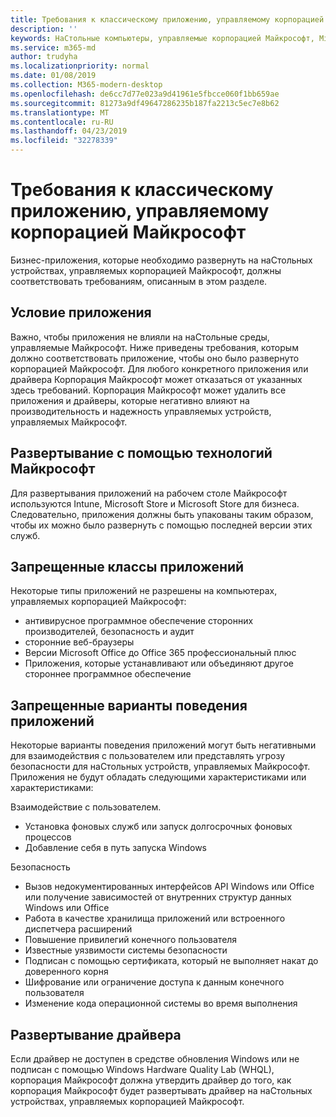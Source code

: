 ```yaml
---
title: Требования к классическому приложению, управляемому корпорацией Майкрософт
description: ''
keywords: НаСтольные компьютеры, управляемые корпорацией Майкрософт, Microsoft 365, служба, документация
ms.service: m365-md
author: trudyha
ms.localizationpriority: normal
ms.date: 01/08/2019
ms.collection: M365-modern-desktop
ms.openlocfilehash: de6cc7d77e023a9d41961e5fbcce060f1bb659ae
ms.sourcegitcommit: 81273a9df49647286235b187fa2213c5ec7e8b62
ms.translationtype: MT
ms.contentlocale: ru-RU
ms.lasthandoff: 04/23/2019
ms.locfileid: "32278339"
---
```

# <a name="microsoft-managed-desktop-app-requirements"></a>Требования к классическому приложению, управляемому корпорацией Майкрософт

<!--This topic is the target for aka.ms/app-req. This is aka link is used from EA agreeement for MMD. do not delete.-->

<!--Application addendum -->
 
Бизнес-приложения, которые необходимо развернуть на наСтольных устройствах, управляемых корпорацией Майкрософт, должны соответствовать требованиям, описанным в этом разделе. 

## <a name="application-condition"></a>Условие приложения

Важно, чтобы приложения не влияли на наСтольные среды, управляемые Майкрософт. Ниже приведены требования, которым должно соответствовать приложение, чтобы оно было развернуто корпорацией Майкрософт. Для любого конкретного приложения или драйвера Корпорация Майкрософт может отказаться от указанных здесь требований. Корпорация Майкрософт может удалить все приложения и драйверы, которые негативно влияют на производительность и надежность управляемых устройств, управляемых Майкрософт.

## <a name="deployable-using-microsoft-technologies"></a>Развертывание с помощью технологий Майкрософт

Для развертывания приложений на рабочем столе Майкрософт используются Intune, Microsoft Store и Microsoft Store для бизнеса. Следовательно, приложения должны быть упакованы таким образом, чтобы их можно было развернуть с помощью последней версии этих служб.

## <a name="prohibited-app-classes"></a>Запрещенные классы приложений

Некоторые типы приложений не разрешены на компьютерах, управляемых корпорацией Майкрософт:
- антивирусное программное обеспечение сторонних производителей, безопасность и аудит
- сторонние веб-браузеры
- Версии Microsoft Office до Office 365 профессиональный плюс
- Приложения, которые устанавливают или объединяют другое стороннее программное обеспечение

## <a name="restricted-app-behaviors"></a>Запрещенные варианты поведения приложений

Некоторые варианты поведения приложений могут быть негативными для взаимодействия с пользователем или представлять угрозу безопасности для наСтольных устройств, управляемых Майкрософт. Приложения не будут обладать следующими характеристиками или характеристиками: 

Взаимодействие с пользователем.
- Установка фоновых служб или запуск долгосрочных фоновых процессов
- Добавление себя в путь запуска Windows

Безопасность
- Вызов недокументированных интерфейсов API Windows или Office или получение зависимостей от внутренних структур данных Windows или Office
- Работа в качестве хранилища приложений или встроенного диспетчера расширений
- Повышение привилегий конечного пользователя
- Известные уязвимости системы безопасности
- Подписан с помощью сертификата, который не выполняет накат до доверенного корня
- Шифрование или ограничение доступа к данным конечного пользователя
- Изменение кода операционной системы во время выполнения

## <a name="driver-deployment"></a>Развертывание драйвера

Если драйвер не доступен в средстве обновления Windows или не подписан с помощью Windows Hardware Quality Lab (WHQL), корпорация Майкрософт должна утвердить драйвер до того, как корпорация Майкрософт будет развертывать драйвер на наСтольных устройствах, управляемых корпорацией Майкрософт.
